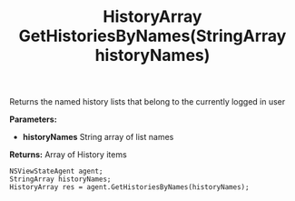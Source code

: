 ﻿---
uid: crmscript_ref_NSViewStateAgent_GetHistoriesByNames
title: HistoryArray GetHistoriesByNames(StringArray historyNames)
intellisense: NSViewStateAgent.GetHistoriesByNames
keywords: NSViewStateAgent, GetHistoriesByNames
so.topic: reference
---

Returns the named history lists that belong to the currently logged in user

**Parameters:**
 - **historyNames** String array of list names

**Returns:** Array of History items

```crmscript
NSViewStateAgent agent;
StringArray historyNames;
HistoryArray res = agent.GetHistoriesByNames(historyNames);
```

